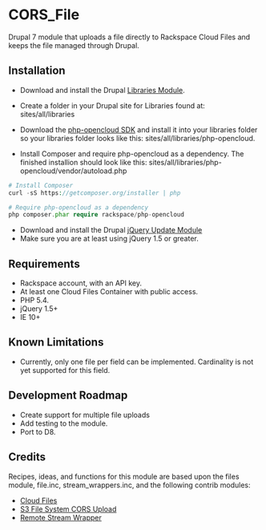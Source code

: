 # CORS_File
Drupal 7 module that uploads a file directly to Rackspace Cloud Files and keeps the file managed through Drupal.

## Installation
* Download and install the Drupal [Libraries Module](https://www.drupal.org/project/libraries).  

* Create a folder in your Drupal site for Libraries found at: sites/all/libraries

* Download the [php-opencloud SDK](http://php-opencloud.com/) and install it into your libraries folder so your libraries folder looks like this: sites/all/libraries/php-opencloud.

* Install Composer and require php-opencloud as a dependency.  The finished installion should look like this: sites/all/libraries/php-opencloud/vendor/autoload.php
```php
# Install Composer
curl -sS https://getcomposer.org/installer | php

# Require php-opencloud as a dependency
php composer.phar require rackspace/php-opencloud
```

*  Download and install the Drupal [jQuery Update Module](https://www.drupal.org/project/jquery_update)
*  Make sure you are at least using jQuery 1.5 or greater.

## Requirements
*  Rackspace account, with an API key.
*  At least one Cloud Files Container with public access.
*  PHP 5.4.
*  jQuery 1.5+
*  IE 10+

## Known Limitations
*  Currently, only one file per field can be implemented. Cardinality is not yet supported for this field.

## Development Roadmap
* Create support for multiple file uploads
* Add testing to the module.
* Port to D8.

## Credits
Recipes, ideas, and functions for this module are based upon the files module, file.inc, stream_wrappers.inc, and the following contrib modules:
* [Cloud Files](https://www.drupal.org/project/cloud_files)
* [S3 File System CORS Upload](https://www.drupal.org/project/s3fs_cors)
* [Remote Stream Wrapper](https://www.drupal.org/project/remote_stream_wrapper)


